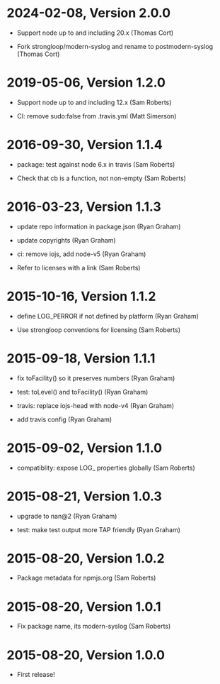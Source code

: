 2024-02-08, Version 2.0.0
=========================

 * Support node up to and including 20.x (Thomas Cort)

 * Fork strongloop/modern-syslog and rename to postmodern-syslog (Thomas Cort)

2019-05-06, Version 1.2.0
=========================

 * Support node up to and including 12.x (Sam Roberts)

 * CI: remove sudo:false from .travis.yml (Matt Simerson)


2016-09-30, Version 1.1.4
=========================

 * package: test against node 6.x in travis (Sam Roberts)

 * Check that cb is a function, not non-empty (Sam Roberts)


2016-03-23, Version 1.1.3
=========================

 * update repo information in package.json (Ryan Graham)

 * update copyrights (Ryan Graham)

 * ci: remove iojs, add node-v5 (Ryan Graham)

 * Refer to licenses with a link (Sam Roberts)


2015-10-16, Version 1.1.2
=========================

 * define LOG_PERROR if not defined by platform (Ryan Graham)

 * Use strongloop conventions for licensing (Sam Roberts)


2015-09-18, Version 1.1.1
=========================

 * fix toFacility() so it preserves numbers (Ryan Graham)

 * test: toLevel() and toFacility() (Ryan Graham)

 * travis: replace iojs-head with node-v4 (Ryan Graham)

 * add travis config (Ryan Graham)


2015-09-02, Version 1.1.0
=========================

 * compatiblity: expose LOG_ properties globally (Sam Roberts)


2015-08-21, Version 1.0.3
=========================

 * upgrade to nan@2 (Ryan Graham)

 * test: make test output more TAP friendly (Ryan Graham)


2015-08-20, Version 1.0.2
=========================

 * Package metadata for npmjs.org (Sam Roberts)


2015-08-20, Version 1.0.1
=========================

 * Fix package name, its modern-syslog (Sam Roberts)


2015-08-20, Version 1.0.0
=========================

 * First release!
